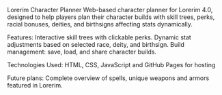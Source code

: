 Lorerim Character Planner
Web-based character planner for Lorerim 4.0, designed to help players plan their character builds with skill trees, perks, racial bonuses, deities, and birthsigns affecting stats dynamically.

Features:
Interactive skill trees with clickable perks.
Dynamic stat adjustments based on selected race, deity, and birthsign.
Build management: save, load, and share character builds.


Technologies Used:
HTML, CSS, JavaScript and GitHub Pages for hosting

Future plans:
Complete overview of spells, unique weapons and armors featured in Lorerim.
